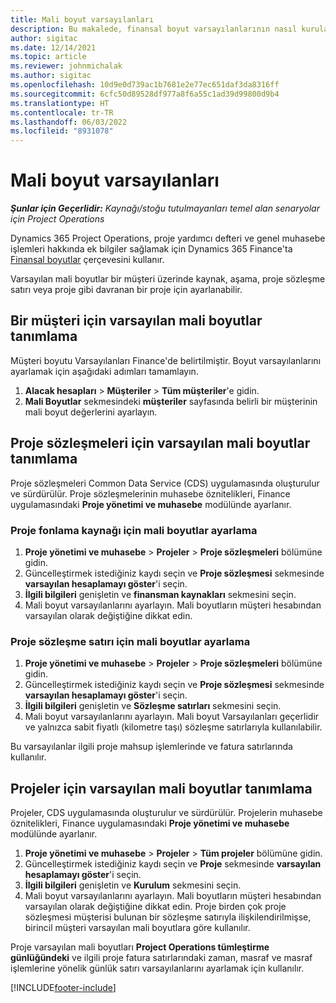 ```yaml
---
title: Mali boyut varsayılanları
description: Bu makalede, finansal boyut varsayılanlarının nasıl kurulacağı hakkında bilgiler verilmiştir.
author: sigitac
ms.date: 12/14/2021
ms.topic: article
ms.reviewer: johnmichalak
ms.author: sigitac
ms.openlocfilehash: 10d9e0d739ac1b7681e2e77ec651daf3da8316ff
ms.sourcegitcommit: 6cfc50d89528df977a8f6a55c1ad39d99800d9b4
ms.translationtype: HT
ms.contentlocale: tr-TR
ms.lasthandoff: 06/03/2022
ms.locfileid: "8931078"
---
```

# <a name="financial-dimension-defaults"></a>Mali boyut varsayılanları

_**Şunlar için Geçerlidir:** Kaynağı/stoğu tutulmayanları temel alan senaryolar için Project Operations_



Dynamics 365 Project Operations, proje yardımcı defteri ve genel muhasebe işlemleri hakkında ek bilgiler sağlamak için Dynamics 365 Finance'ta [Finansal boyutlar](/dynamics365/finance/general-ledger/financial-dimensions) çerçevesini kullanır.

Varsayılan mali boyutlar bir müşteri üzerinde kaynak, aşama, proje sözleşme satırı veya proje gibi davranan bir proje için ayarlanabilir.

## <a name="define-default-financial-dimensions-for-a-customer"></a>Bir müşteri için varsayılan mali boyutlar tanımlama

Müşteri boyutu Varsayılanları Finance'de belirtilmiştir. Boyut varsayılanlarını ayarlamak için aşağıdaki adımları tamamlayın.

1. **Alacak hesapları** > **Müşteriler** > **Tüm müşteriler**'e gidin.
2. **Mali Boyutlar** sekmesindeki **müşteriler** sayfasında belirli bir müşterinin mali boyut değerlerini ayarlayın.

## <a name="define-default-financial-dimensions-for-project-contracts"></a>Proje sözleşmeleri için varsayılan mali boyutlar tanımlama

Proje sözleşmeleri Common Data Service (CDS) uygulamasında oluşturulur ve sürdürülür. Proje sözleşmelerinin muhasebe öznitelikleri, Finance uygulamasındaki **Proje yönetimi ve muhasebe** modülünde ayarlanır.

### <a name="set-financial-dimensions-for-a-project-funding-source"></a>Proje fonlama kaynağı için mali boyutlar ayarlama

1. **Proje yönetimi ve muhasebe** > **Projeler** > **Proje sözleşmeleri** bölümüne gidin.
2. Güncelleştirmek istediğiniz kaydı seçin ve **Proje sözleşmesi** sekmesinde **varsayılan hesaplamayı göster**'i seçin.
3. **İlgili bilgileri** genişletin ve **finansman kaynakları** sekmesini seçin.
4. Mali boyut varsayılanlarını ayarlayın. Mali boyutların müşteri hesabından varsayılan olarak değiştiğine dikkat edin.

### <a name="set-financial-dimensions-for-a-project-contract-line"></a>Proje sözleşme satırı için mali boyutlar ayarlama

1. **Proje yönetimi ve muhasebe** > **Projeler** > **Proje sözleşmeleri** bölümüne gidin.
2. Güncelleştirmek istediğiniz kaydı seçin ve **Proje sözleşmesi** sekmesinde **varsayılan hesaplamayı göster**'i seçin.
3. **İlgili bilgileri** genişletin ve **Sözleşme satırları** sekmesini seçin.
4. Mali boyut varsayılanlarını ayarlayın. Mali boyut Varsayılanları geçerlidir ve yalnızca sabit fiyatlı (kilometre taşı) sözleşme satırlarıyla kullanılabilir.

Bu varsayılanlar ilgili proje mahsup işlemlerinde ve fatura satırlarında kullanılır.

## <a name="define-default-financial-dimensions-for-projects"></a>Projeler için varsayılan mali boyutlar tanımlama

Projeler, CDS uygulamasında oluşturulur ve sürdürülür. Projelerin muhasebe öznitelikleri, Finance uygulamasındaki **Proje yönetimi ve muhasebe** modülünde ayarlanır.

1. **Proje yönetimi ve muhasebe** > **Projeler** > **Tüm projeler** bölümüne gidin.
2. Güncelleştirmek istediğiniz kaydı seçin ve **Proje** sekmesinde **varsayılan hesaplamayı göster**'i seçin.
3. **İlgili bilgileri** genişletin ve **Kurulum** sekmesini seçin.
4. Mali boyut varsayılanlarını ayarlayın. Mali boyutların müşteri hesabından varsayılan olarak değiştiğine dikkat edin. Proje birden çok proje sözleşmesi müşterisi bulunan bir sözleşme satırıyla ilişkilendirilmişse, birincil müşteri varsayılan mali boyutlara göre kullanılır.

Proje varsayılan mali boyutları **Project Operations tümleştirme günlüğündeki** ve ilgili proje fatura satırlarındaki zaman, masraf ve masraf işlemlerine yönelik günlük satırı varsayılanlarını ayarlamak için kullanılır.

[!INCLUDE[footer-include](../includes/footer-banner.md)]
